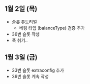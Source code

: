 
## 1월 2일 (목)

- 슬롯 튜토리얼
	- 베팅 타입 (balanceType) 검증 추가
- 36번 슬롯 작성
- 푹 쉬기..

## 1월 3일 (금)

- 33번 슬롯 extraconfig 추가
- 36번 슬롯 계속 작성